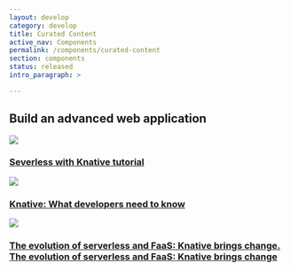 ```yaml
---
layout: develop
category: develop
title: Curated Content
active_nav: Components
permalink: /components/curated-content
section: components
status: released
intro_paragraph: >

---
```


<div class="component rhd-c-card-grid pf-c-content centered">
  <div class="pf-l-flex">
    <h2 class="pf-c-title pf-u-text-align-left">Build an advanced web application</h2>
  </div>
  <div class="pf-l-flex rhd-c-card-grid__wrapper rhd-l-grid__curated-content">
    <div class="pf-c-card rhd-c-card">
      <div class="rhd-c-card__curated-content--image rhd-card-color-filter__sepia">
        <img src="https://developers.redhat.com/sites/default/files/styles/static_item/public/Screen%20Shot%202019-02-28%20at%208.06.14%20AM.png">
      </div>
      <div class="rhd-c-card-content">
        <h3 class="rhd-c-card__title">
          <a href="#">Severless with Knative tutorial</a>
        </h3>
      </div>
    </div>
    <div class="pf-c-card rhd-c-card">
      <div class="rhd-c-card__curated-content--image">
        <img src="https://developers.redhat.com/sites/default/files/styles/teaser/public/externals/9f68d9ff431191c5dbf3d8817c0a0e53.jpg">
      </div>
      <div class="rhd-c-card-content">
        <h3 class="rhd-c-card__title">
          <a href="#">Knative: What developers need to know</a>
        </h3>
      </div>
    </div>
    <div class="pf-c-card rhd-c-card">
      <div class="rhd-c-card__curated-content--image">
        <img src="https://developers.redhat.com/sites/default/files/styles/teaser/public/externals/e684ea8849af25532d2f2c5ad1c6dab4.png">
      </div>
      <div class="rhd-c-card-content">
        <h3 class="rhd-c-card__title">
          <a href="#">The evolution of serverless and FaaS: Knative brings change. The evolution of serverless and FaaS: Knative brings change</a>
        </h3>
      </div>
    </div>
  </div>
</div>
